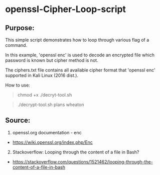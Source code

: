 # openssl-Cipher-Loop-script
## Purpose:
This simple script demonstrates how to loop through various flag of a command.

In this example, 'openssl enc' is used to decode an encrypted file which password is known but cipher method is not.

The ciphers.txt file contains all available cipher format that 'openssl enc' supported in Kali Linux (2016 dist.).

How to use:

>chmod +x ./decryt-tool.sh

>./decrypt-tool.sh plans wheaton

## Source:
1. openssl.org documentation - enc


  * https://wiki.openssl.org/index.php/Enc

2. Stackoverflow: Looping through the content of a file in Bash?


  * https://stackoverflow.com/questions/1521462/looping-through-the-content-of-a-file-in-bash
